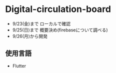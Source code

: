 # Digital-circulation-board
- 9/23(金)まで ローカルで確認
- 9/25(日)まで 概要決め(firebaseについて調べる)
- 9/26(月)から開発


## 使用言語
- Flutter
